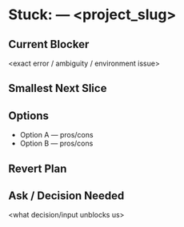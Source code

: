 # Stuck: <feature-slug> — <project_slug>

## Current Blocker
<exact error / ambiguity / environment issue>

## Smallest Next Slice
<tiny shippable slice we can do now>

## Options
- Option A — pros/cons
- Option B — pros/cons

## Revert Plan
<how to undo safely if we proceed and fail>

## Ask / Decision Needed
<what decision/input unblocks us>
